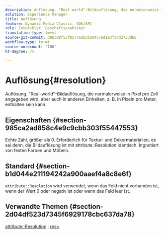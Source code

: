 ```yaml
---
description: Auflösung. "Real-world"-Bildauflösung, die normalerweise in Pixel pro Zoll angegeben wird, aber auch in anderen Einheiten, z. B. in Pixeln pro Meter, enthalten sein kann.
solution: Experience Manager
title: Auflösung
feature: Dynamic Media Classic, SDK/API
role: Entwickler, Geschäftspraktiker
translation-type: tm+mt
source-git-commit: d0bc88f55f857762b3bab4c76d1e3f3dd2733d60
workflow-type: tm+mt
source-wordcount: '108'
ht-degree: 7%

---
```



# Auflösung{#resolution}

Auflösung. &quot;Real-world&quot;-Bildauflösung, die normalerweise in Pixel pro Zoll angegeben wird, aber auch in anderen Einheiten, z. B. in Pixeln pro Meter, enthalten sein kann.

## Eigenschaften {#section-985ca2ad858c4e9c9cbb303f55447553}

Echte Zahl, größer als 0. Erforderlich für Textur- und Dekormaterialien, es sei denn, die Bildauflösung ist mit attribute::Resolution identisch. Ingnotiert von festen Farben und Möbeln.

## Standard {#section-b1d044e211194242a900aaef4a8c8e6f}

`attribute::Resolution` wird verwendet, wenn das Feld nicht vorhanden ist, wenn der Wert 0 oder negativ ist oder wenn das Feld leer ist.

## Verwandte Themen {#section-2d04df523d7345f6929178cbc637da78}

[attribute::Resolution](../../../../../ir-api/material-cat/image-rendering-api-ref/c-ir-material-catalog/c-ir-material-data-reference/r-ir-resolution-dataref.md#reference-09fe14e6bfbf4db6b7f4369fffecc806) ,  [res=](../../../../../ir-api/http-protocol/image-rendering-api-ref/c-ir-http-protocol-ref/c-ir-http-protocol-command-reference/r-ir-res.md#reference-0ad9de8887144c83a6db97b4994f7c04)
